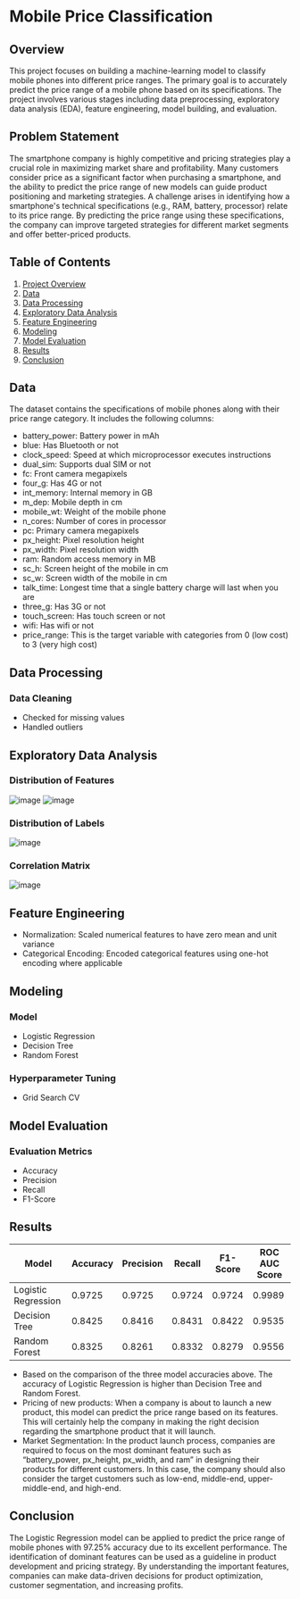 # Mobile Price Classification
## Overview
This project focuses on building a machine-learning model to classify mobile phones into different price ranges. The primary goal is to accurately predict the price range of a mobile phone based on its specifications. The project involves various stages including data preprocessing, exploratory data analysis (EDA), feature engineering, model building, and evaluation.

## Problem Statement
The smartphone company is highly competitive and pricing strategies play a crucial role in maximizing market share and profitability. Many customers consider price as a significant factor when purchasing a smartphone, and the ability to predict the price range of new models can guide product positioning and marketing strategies. A challenge arises in identifying how a smartphone's technical specifications (e.g., RAM, battery, processor) relate to its price range. By predicting the price range using these specifications, the company can improve targeted strategies for different market segments and offer better-priced products.

## Table of Contents
1. [Project Overview](#overview)
2. [Data](#data)
3. [Data Processing](#data-processing)
4. [Exploratory Data Analysis](#exploratory-data-analysis)
5. [Feature Engineering](#feature-engineering)
6. [Modeling](#modeling)
7. [Model Evaluation](#model-evaluation)
8. [Results](#results)
9. [Conclusion](#conclusion)

## Data
The dataset contains the specifications of mobile phones along with their price range category. It includes the following columns:
- battery_power: Battery power in mAh
- blue: Has Bluetooth or not
- clock_speed: Speed at which microprocessor executes instructions
- dual_sim: Supports dual SIM or not
- fc: Front camera megapixels
- four_g: Has 4G or not
- int_memory: Internal memory in GB
- m_dep: Mobile depth in cm
- mobile_wt: Weight of the mobile phone
- n_cores: Number of cores in processor
- pc: Primary camera megapixels
- px_height: Pixel resolution height
- px_width: Pixel resolution width
- ram: Random access memory in MB
- sc_h: Screen height of the mobile in cm
- sc_w: Screen width of the mobile in cm
- talk_time: Longest time that a single battery charge will last when you are
- three_g: Has 3G or not
- touch_screen: Has touch screen or not
- wifi: Has wifi or not
- price_range: This is the target variable with categories from 0 (low cost) to 3 (very high cost)

## Data Processing
### Data Cleaning
- Checked for missing values
- Handled outliers

## Exploratory Data Analysis
### Distribution of Features
![image](https://github.com/user-attachments/assets/eff82149-8801-4e26-8b4c-a6ac7e6ea623)
![image](https://github.com/user-attachments/assets/fdcacdbe-64d3-484d-9101-20f190ddad63)

### Distribution of Labels
![image](https://github.com/user-attachments/assets/63ad7dba-86c0-42be-9923-e1125c0e83d2)

### Correlation Matrix
![image](https://github.com/user-attachments/assets/da0b2937-06f3-4d63-ad54-deb931dfac5a)

## Feature Engineering
- Normalization: Scaled numerical features to have zero mean and unit variance
- Categorical Encoding: Encoded categorical features using one-hot encoding where applicable

## Modeling
### Model
- Logistic Regression
- Decision Tree
- Random Forest

### Hyperparameter Tuning
- Grid Search CV

## Model Evaluation
### Evaluation Metrics
- Accuracy
- Precision
- Recall
- F1-Score

## Results
| Model                        | Accuracy | Precision | Recall  | F1-Score | ROC AUC Score |
|------------------------------|----------|-----------|---------|----------|---------------|
| Logistic Regression | 0.9725   | 0.9725     | 0.9724   | 0.9724    | 0.9989         |
| Decision Tree      | 0.8425    | 0.8416     | 0.8431   | 0.8422    | 0.9535         |
| Random Forest      | 0.8325    | 0.8261     | 0.8332   | 0.8279    | 0.9556         |

- Based on the comparison of the three model accuracies above. The accuracy of Logistic Regression is higher than Decision Tree and Random Forest.
- Pricing of new products: When a company is about to launch a new product, this model can predict the price range based on its features. This will certainly help the company in making the right decision regarding the smartphone product that it will launch.
- Market Segmentation:  In the product launch process, companies are required to focus on the most dominant features such as “battery_power, px_height, px_width, and ram” in designing their products for different customers. In this case, the company should also consider the target customers such as low-end, middle-end, upper-middle-end, and high-end.

## Conclusion
The Logistic Regression model can be applied to predict the price range of mobile phones with 97.25% accuracy due to its excellent performance. The identification of dominant features can be used as a guideline in product development and pricing strategy. By understanding the important features, companies can make data-driven decisions for product optimization, customer segmentation, and increasing profits.

